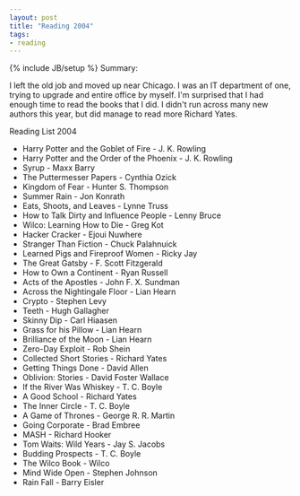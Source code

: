 ```yaml
---
layout: post
title: "Reading 2004"
tags:
- reading
---
```

{% include JB/setup %}
Summary:

I left the old job and moved up near Chicago. I was an IT department of one, trying to upgrade and entire office by myself. I'm surprised that I had enough time to read the books that I did. I didn't run across many new authors this year, but did manage to read more Richard Yates.


Reading List 2004

* Harry Potter and the Goblet of Fire - J. K. Rowling
* Harry Potter and the Order of the Phoenix - J. K. Rowling
* Syrup - Maxx Barry
* The Puttermesser Papers - Cynthia Ozick
* Kingdom of Fear - Hunter S. Thompson
* Summer Rain - Jon Konrath
* Eats, Shoots, and Leaves - Lynne Truss
* How to Talk Dirty and Influence People - Lenny Bruce
* Wilco: Learning How to Die - Greg Kot
* Hacker Cracker - Ejoui Nuwhere
* Stranger Than Fiction - Chuck Palahnuick
* Learned Pigs and Fireproof Women - Ricky Jay
* The Great Gatsby - F. Scott Fitzgerald
* How to Own a Continent - Ryan Russell
* Acts of the Apostles - John F. X. Sundman
* Across the Nightingale Floor - Lian Hearn
* Crypto - Stephen Levy
* Teeth - Hugh Gallagher
* Skinny Dip - Carl Hiaasen
* Grass for his Pillow - Lian Hearn
* Brilliance of the Moon - Lian Hearn
* Zero-Day Exploit - Rob Shein
* Collected Short Stories - Richard Yates
* Getting Things Done - David Allen
* Oblivion: Stories - David Foster Wallace
* If the River Was Whiskey - T. C. Boyle
* A Good School - Richard Yates
* The Inner Circle - T. C. Boyle
* A Game of Thrones - George R. R. Martin
* Going Corporate - Brad Embree
* MASH - Richard Hooker
* Tom Waits: Wild Years - Jay S. Jacobs
* Budding Prospects - T. C. Boyle
* The Wilco Book - Wilco
* Mind Wide Open - Stephen Johnson
* Rain Fall - Barry Eisler

